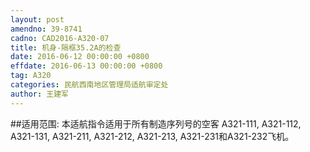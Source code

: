 ```yaml
---
layout: post
amendno: 39-8741
cadno: CAD2016-A320-07
title: 机身-隔框35.2A的检查
date: 2016-06-12 00:00:00 +0800
effdate: 2016-06-13 00:00:00 +0800
tag: A320
categories: 民航西南地区管理局适航审定处
author: 王建军
---
```


##适用范围:
本适航指令适用于所有制造序列号的空客 A321-111, A321-112, A321-131, A321-211, A321-212, A321-213, A321-231和A321-232飞机。

